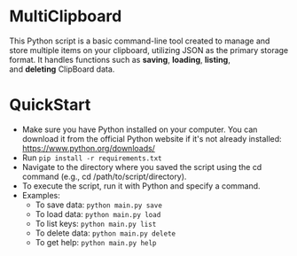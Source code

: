 # MultiClipboard

This Python script is a basic command-line tool created to manage and store multiple items on your clipboard, utilizing JSON as the primary storage format. It handles functions such as **saving**, **loading**, **listing**, and **deleting** ClipBoard data.

# QuickStart
* Make sure you have Python installed on your computer. You can download it from the official Python website if it's not already installed: https://www.python.org/downloads/
* Run  ```pip install -r requirements.txt```
* Navigate to the directory where you saved the script using the cd command (e.g., cd /path/to/script/directory).
* To execute the script, run it with Python and specify a command.
*   Examples:
      * To save data:    ```python main.py save```
      * To load data:    ```python main.py load```
      * To list keys:    ```python main.py list```
      * To delete data:  ```python main.py delete```
      * To get help:     ```python main.py help```
